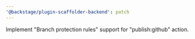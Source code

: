 ```yaml
---
'@backstage/plugin-scaffolder-backend': patch
---
```


Implement "Branch protection rules" support for "publish:github" action.
